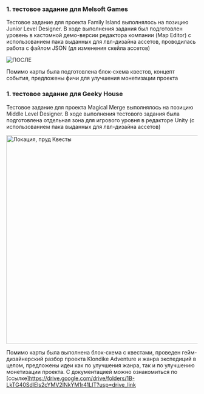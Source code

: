 ### 1. тестовое задание для Melsoft Games 

Тестовое задание для проекта Family Island выполнялось на позицию Junior Level Designer. В ходе выполнения задания был подготовлен уровень в кастомной демо-версии редактора компании (Map Editor) с использованием пака выданных для лвл-дизайна ассетов, проводилась работа с файлом JSON (дл изменения скейла ассетов)

![ПОСЛЕ](https://github.com/maryran7/portfolio/assets/118451240/28cc25d6-394b-478d-8607-cf39c8536157)

Помимо карты была подготовлена блок-схема квестов, концепт события, предложены фичи для улучшения монетизации проекта 

### 1. тестовое задание для Geeky House 

Тестовое задание для проекта Magical Merge выполнялось на позицию Middle Level Designer. В ходе выполнения тестового задания была подготовлена отдельная зона для игрового уровня в редакторе Unity (с использованием пака выданных для лвл-дизайна ассетов)

<img width="549" alt="Локация, пруд  Квесты" src="https://github.com/maryran7/portfolio/assets/118451240/f79dc853-1fc8-421f-8986-8e21def98809">


Помимо карты была выполнена блок-схема с квестами, проведен гейм-дизайнерский разбор проекта Klondike Adventure и жанра экспедиций в целом, предложены идеи как по улучшения жанра, так и по улучшению монетизации проекта. С документацией можно ознакомиться по [ссылке]https://drive.google.com/drive/folders/1B-LkTG40SdlEls2cYMV2INkYM1r41LIT?usp=drive_link


